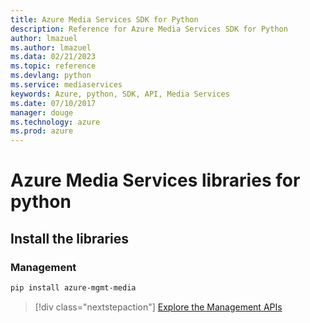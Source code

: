 ```yaml
---
title: Azure Media Services SDK for Python
description: Reference for Azure Media Services SDK for Python
author: lmazuel
ms.author: lmazuel
ms.data: 02/21/2023
ms.topic: reference
ms.devlang: python
ms.service: mediaservices
keywords: Azure, python, SDK, API, Media Services
ms.date: 07/10/2017
manager: douge
ms.technology: azure
ms.prod: azure
---
```

# Azure Media Services libraries for python

## Install the libraries


### Management

```bash
pip install azure-mgmt-media
```
> [!div class="nextstepaction"]
> [Explore the Management APIs](/python/api/overview/azure/mediaservices/management)